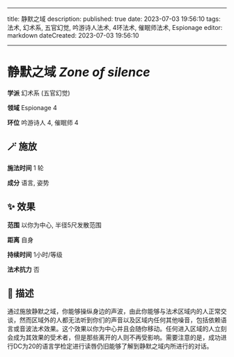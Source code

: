 
---
title: 静默之域
description: 
published: true
date: 2023-07-03 19:56:10
tags: 法术, 幻术系, 五官幻觉, 吟游诗人法术, 4环法术, 催眠师法术, Espionage
editor: markdown
dateCreated: 2023-07-03 19:56:10

---

# **静默之域** *Zone of silence*

**学派** 幻术系 (五官幻觉) 

**领域** Espionage 4

**环位** 吟游诗人 4, 催眠师 4

## 🪄 施放

**施法时间** 1 轮

**成分** 语言, 姿势

## ✨ 效果  

**范围** 以你为中心, 半径5尺发散范围

**距离** 自身  

**持续时间** 1小时/等级 

**法术抗力** 否

## 📖 描述

通过施放静默之域，你能够操纵身边的声波，由此你能够与法术区域内的人正常交谈，然而区域外的人都无法听到你们的声音以及区域内任何其他噪音，包括依赖语言或音波法术效果。这个效果以你为中心并且会随你移动。任何进入区域的人立刻会成为其效果的受术者，但是那些离开的人则不再受影响。需要注意的是，成功进行DC为20的语言学检定进行读唇仍旧能够了解到静默之域内所进行的对话。
    